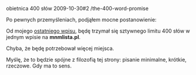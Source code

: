 obietnica 400 słów
2009-10-30#2
/the-400-word-promise

Po pewnych przemyśleniach, podjąłem mocne postanowienie:

Od mojego [ostatniego wpisu](/male-jest-piekne), będę trzymał się
sztywnego limitu 400 słów w jednym wpisie na **mnmlista.pl**.

Chyba, że będę potrzebował więcej miejsca.

Myślę, że to będzie spójne z filozofią tej strony: pisanie minimalne, krótkie, rzeczowe. Gdy ma to sens.
